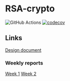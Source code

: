 # RSA-crypto
![GitHub Actions](https://github.com/oskrsjlnd/RSA-crypto/workflows/CI/badge.svg) [![codecov](https://codecov.io/gh/oskrsjlnd/RSA-crypto/branch/main/graph/badge.svg?token=KGXKLCTU0Q)](https://codecov.io/gh/oskrsjlnd/RSA-crypto)
## Links
[Design document](https://github.com/oskrsjlnd/RSA-crypto/blob/main/documentation/design_document.md)
### Weekly reports
[Week 1](https://github.com/oskrsjlnd/RSA-crypto/blob/main/documentation/week1.md)
[Week 2](https://github.com/oskrsjlnd/RSA-crypto/blob/main/documentation/week2.md)
